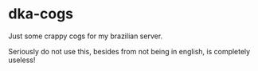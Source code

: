 # dka-cogs

Just some crappy cogs for my brazilian server.

Seriously do not use this, besides from not being in english, is completely useless!
